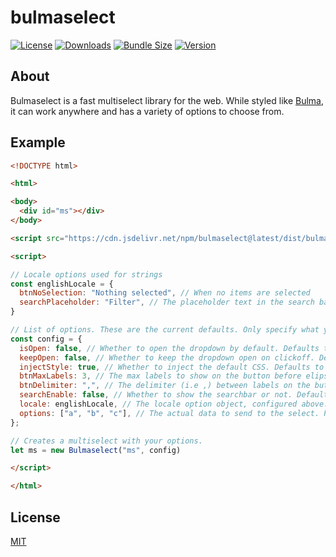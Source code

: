 # bulmaselect
[![License](https://img.shields.io/npm/l/bulmaselect)][LICENSE]
[![Downloads](https://img.shields.io/npm/dw/bulmaselect)][PACKAGE]
[![Bundle Size](https://img.shields.io/bundlephobia/min/bulmaselect)][PACKAGE]
[![Version](https://img.shields.io/npm/v/bulmaselect?color=orange)][PACKAGE]

## About
Bulmaselect is a fast multiselect library for the web. While styled like [Bulma][BULMA], it can work anywhere and has a variety of options to choose from.

## Example

```HTML
<!DOCTYPE html>

<html>

<body>
  <div id="ms"></div>
</body>

<script src="https://cdn.jsdelivr.net/npm/bulmaselect@latest/dist/bulmaselect.min.js"></script>

<script>

// Locale options used for strings
const englishLocale = {
  btnNoSelection: "Nothing selected", // When no items are selected
  searchPlaceholder: "Filter", // The placeholder text in the search bar
}

// List of options. These are the current defaults. Only specify what you want to differ from the default.
const config = {
  isOpen: false, // Whether to open the dropdown by default. Defaults to false.
  keepOpen: false, // Whether to keep the dropdown open on clickoff. Defaults to false.
  injectStyle: true, // Whether to inject the default CSS. Defaults to true.
  btnMaxLabels: 3, // The max labels to show on the button before elipsing text. Defaults to 3.
  btnDelimiter: ",", // The delimiter (i.e ,) between labels on the button. Defaults to `, `.
  searchEnable: false, // Whether to show the searchbar or not. Defaults to false.
  locale: englishLocale, // The locale option object, configured above. Defaults to English.
  options: ["a", "b", "c"], // The actual data to send to the select. Put your array of objects here. Needed.
};

// Creates a multiselect with your options.
let ms = new Bulmaselect("ms", config)

</script>

</html>
```

## License
[MIT][LICENSE]

[BULMA]: https://bulma.io "Bulma"
[CHANGELOG]: CHANGELOG.md "Changelog File"
[PACKAGE]: https://www.npmjs.com/package/bulmaselect "Bulmaselect Package"
[LICENSE]: LICENSE "MIT License"
